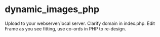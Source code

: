 # dynamic_images_php
Upload to your webserver/local server.
Clarify domain in index.php.
Edit Frame as you see fitting, use co-ords in PHP to re-design.
